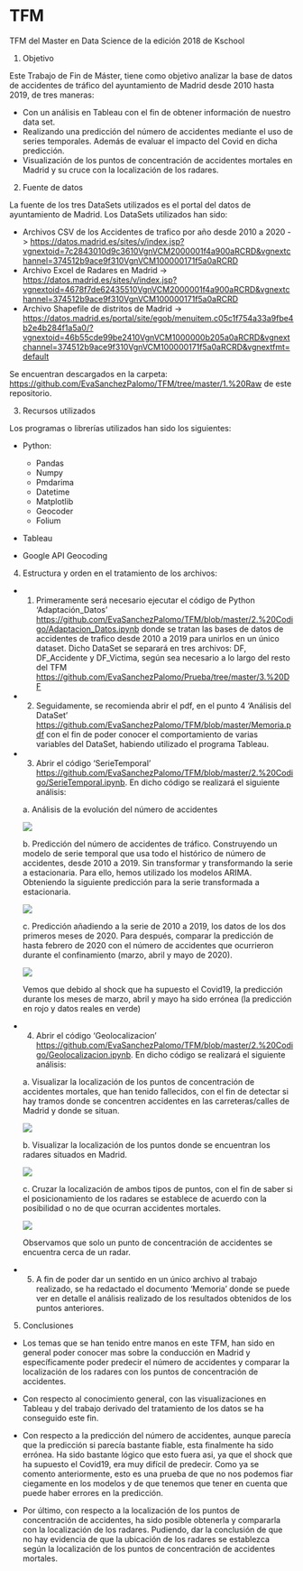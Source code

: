 # TFM
TFM del Master en Data Science de la edición 2018 de Kschool
1.	Objetivo

Este Trabajo de Fin de Máster, tiene como objetivo analizar la base de datos de accidentes de tráfico del ayuntamiento de Madrid desde 2010 hasta 2019, de tres maneras:
-	Con un análisis en Tableau con el fin de obtener información de nuestro data set.
-	Realizando una predicción del número de accidentes mediante el uso de series temporales. Además de evaluar el impacto del Covid en dicha predicción.
-	Visualización de los puntos de concentración de accidentes mortales en Madrid y su cruce con la localización de los radares.

2.	Fuente de datos

La fuente de los tres DataSets utilizados es el portal del datos de ayuntamiento de Madrid.
Los DataSets utilizados han sido:
-	Archivos CSV de los Accidentes de trafico por año desde 2010 a 2020 ->  https://datos.madrid.es/sites/v/index.jsp?vgnextoid=7c2843010d9c3610VgnVCM2000001f4a900aRCRD&vgnextchannel=374512b9ace9f310VgnVCM100000171f5a0aRCRD
-	Archivo Excel de Radares en Madrid -> https://datos.madrid.es/sites/v/index.jsp?vgnextoid=4678f7de62435510VgnVCM2000001f4a900aRCRD&vgnextchannel=374512b9ace9f310VgnVCM100000171f5a0aRCRD
-	Archivo Shapefile de distritos de Madrid -> https://datos.madrid.es/portal/site/egob/menuitem.c05c1f754a33a9fbe4b2e4b284f1a5a0/?vgnextoid=46b55cde99be2410VgnVCM1000000b205a0aRCRD&vgnextchannel=374512b9ace9f310VgnVCM100000171f5a0aRCRD&vgnextfmt=default

Se encuentran descargados en la carpeta: https://github.com/EvaSanchezPalomo/TFM/tree/master/1.%20Raw de este repositorio.

3.	Recursos utilizados

Los programas o librerías utilizados han sido los siguientes:
- Python:

    - Pandas
    - Numpy 
    - Pmdarima 
    - Datetime 
    - Matplotlib 
    - Geocoder 
    - Folium 

- Tableau
- Google API Geocoding
 
4.	Estructura y orden en el tratamiento de los archivos:

-	1. Primeramente será necesario ejecutar el código de Python ‘Adaptación_Datos’ https://github.com/EvaSanchezPalomo/TFM/blob/master/2.%20Codigo/Adaptacion_Datos.ipynb donde se tratan las bases de datos de accidentes de trafico desde 2010 a 2019 para unirlos en un único dataset. Dicho DataSet se separará en tres archivos: DF, DF_Accidente y DF_Victima, según sea necesario a lo largo del resto del TFM https://github.com/EvaSanchezPalomo/Prueba/tree/master/3.%20DF
-	2. Seguidamente,  se recomienda abrir el pdf, en el punto 4 ‘Análisis del DataSet’ https://github.com/EvaSanchezPalomo/TFM/blob/master/Memoria.pdf con el fin de poder conocer el comportamiento de varias variables del DataSet, habiendo utilizado el programa Tableau.
-	3. Abrir el código ‘SerieTemporal’ https://github.com/EvaSanchezPalomo/TFM/blob/master/2.%20Codigo/SerieTemporal.ipynb. En dicho código se realizará el siguiente análisis:

    a. Análisis de la evolución del número de accidentes

     ![](https://github.com/EvaSanchezPalomo/TFM/blob/master/4.%20Imagenes%20Readme/1.PNG)
 
    b. Predicción del número de accidentes de tráfico. Construyendo un modelo de serie temporal que usa todo el histórico de número de accidentes, desde 2010 a 2019.
    Sin transformar y transformando la serie a estacionaria. Para ello, hemos utilizado los modelos ARIMA. Obteniendo la siguiente predicción para la serie transformada a estacionaria.

     ![](https://github.com/EvaSanchezPalomo/TFM/blob/master/4.%20Imagenes%20Readme/2.PNG)
       
    c. Predicción añadiendo a la serie de 2010 a 2019, los datos de los dos primeros meses de 2020. Para después,  comparar la predicción de hasta febrero de 2020 con el número de accidentes que ocurrieron durante el confinamiento (marzo, abril y mayo de 2020).

    ![](https://github.com/EvaSanchezPalomo/TFM/blob/master/4.%20Imagenes%20Readme/3.PNG)
 
    Vemos que debido al shock que ha supuesto el Covid19, la predicción durante los meses de marzo, abril y mayo ha sido errónea (la predicción en rojo y datos reales en verde)

-	4. Abrir el código ‘Geolocalizacion’ https://github.com/EvaSanchezPalomo/TFM/blob/master/2.%20Codigo/Geolocalizacion.ipynb. En dicho código se realizará el siguiente análisis:

    a. Visualizar la localización de los puntos de concentración de accidentes mortales, que han tenido fallecidos, con el fin de detectar si hay tramos donde se concentren accidentes en las carreteras/calles de Madrid y donde se situan.

     ![](https://github.com/EvaSanchezPalomo/TFM/blob/master/4.%20Imagenes%20Readme/4.PNG)
     
    b. Visualizar la localización de los puntos donde se encuentran los radares situados en Madrid.
 
     ![](https://github.com/EvaSanchezPalomo/TFM/blob/master/4.%20Imagenes%20Readme/5.PNG)
 
    c. Cruzar la localización de ambos tipos de puntos, con el fin de saber si el posicionamiento de los radares se establece de acuerdo con la posibilidad o no de que ocurran accidentes mortales.

     ![](https://github.com/EvaSanchezPalomo/TFM/blob/master/4.%20Imagenes%20Readme/6.PNG)
     
    Observamos que solo un punto de concentración de accidentes se encuentra cerca de un radar. 

-	5. A fin de poder dar un sentido en un único archivo al trabajo realizado, se ha redactado el documento ‘Memoria’ donde se puede ver en detalle el análisis realizado de los resultados obtenidos de los puntos anteriores.

5.	Conclusiones

- Los temas que se han tenido entre manos en este TFM, han sido en general poder conocer mas sobre la conducción en Madrid y específicamente poder predecir el número de accidentes y comparar la localización de los radares con los puntos de concentración de accidentes.

- Con respecto al conocimiento general, con las visualizaciones en Tableau y del trabajo derivado del tratamiento de los datos se ha conseguido este fin.

- Con respecto a la predicción del número de accidentes, aunque parecía que la predicción si parecía bastante fiable, esta finalmente ha sido errónea. Ha sido bastante lógico que esto fuera asi, ya que el shock que ha supuesto el Covid19, era muy difícil de predecir. Como ya se comento anteriormente, esto es una prueba de que no nos podemos fiar ciegamente en los modelos y de que tenemos que tener en cuenta que puede haber errores en la predicción.

- Por último, con respecto a la localización de los puntos de concentración de accidentes, ha sido posible obtenerla y compararla con la localización de los radares. Pudiendo, dar la conclusión de que no hay evidencia de que la ubicación de los radares se establezca según la localización de los puntos de concentración de accidentes mortales.
